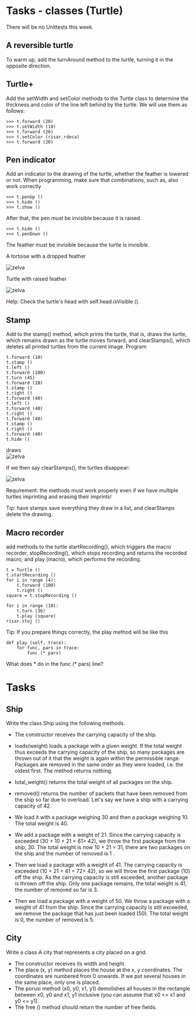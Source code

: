# Tasks - classes (Turtle)
There will be no Unittests this week.

## A reversible turtle
To warm up, add the turnAround method to the turtle, turning it in the opposite direction.

## Turtle+
Add the setWidth and setColor methods to the Turtle class to determine the thickness and color of the line left behind by the turtle. We will use them as follows:
```
>>> t.forward (20)
>>> t.setWidth (10)
>>> t.forward (20)
>>> t.setColor (risar.rdeca)
>>> t.forward (20)
```
## Pen indicator
Add an indicator to the drawing of the turtle, whether the feather is lowered or not. When programming, make sure that combinations, such as, also work correctly
```
>>> t.penUp ()
>>> t.hide ()
>>> t.show ()
```
After that, the pen must be invisible because it is raised.
```
>>> t.hide ()
>>> t.penDown ()
```
The feather must be invisible because the turtle is invisible.

A tortoise with a dropped feather

<img src="https://ucilnica.fri.uni-lj.si/file.php/166/vaje/zelva/zelva-pero.png" 
alt="zelva"  />

Turtle with raised feather

<img src="https://ucilnica.fri.uni-lj.si/file.php/166/vaje/zelva/zelva-ne-pero.png" 
alt="zelva" />

Help: Check the turtle's head with self.head.isVisible ().

## Stamp
Add to the stamp() method, which prints the turtle, that is, draws the turtle, which remains drawn as the turtle moves forward, and clearStamps(), which deletes all printed turtles from the current image. Program
```
t.forward (10)
t.stamp ()
t.left ()
t.forward (100)
t.turn (45)
t.forward (20)
t.stamp ()
t.right ()
t.forward (40)
t.left ()
t.forward (40)
t.right ()
t.forward (40)
t.stamp ()
t.right ()
t.forward (40)
t.hide ()
```
draws  
<img src="https://ucilnica.fri.uni-lj.si/file.php/166/zelva/stamps.gif" 
alt="zelva" />

If we then say clearStamps(), the turtles disappear:

<img src="https://ucilnica.fri.uni-lj.si/file.php/166/zelva/stamps-ni-zelv.gif" 
alt="zelva" />

Requirement: the methods must work properly even if we have multiple turtles imprinting and erasing their imprints!

Tip: have stamps save everything they draw in a list, and clearStamps delete the drawing.

## Macro recorder
add methods to the turtle startRecording(), which triggers the macro recorder, stopRecording(), which stops recording and returns the recorded macro, and play (macro), which performs the recording.
```
t = Turtle ()
t.startRecording ()
for i in range (4):
    t.forward (100)
    t.right ()
square = t.stopRecording ()

for i in range (10):
    t.turn (36)
    t.play (square)
risar.stoj ()
```
Tip: If you prepare things correctly, the play method will be like this
```
def play (self, trace):
    for func, pars in trace:
        func (* pars)
```
What does * do in the func (* pars) line?

# Tasks
## Ship
Write the class Ship using the following methods.

- The constructor receives the carrying capacity of the ship.
- loads(weight) loads a package with a given weight. If the total weight thus exceeds the carrying capacity of the ship, so many packages are thrown out of it that the weight is again within the permissible range. Packages are removed in the same order as they were loaded, i.e. the oldest first. The method returns nothing.
- total_weight() returns the total weight of all packages on the ship.
- removed() returns the number of packets that have been removed from the ship so far due to overload.
Let's say we have a ship with a carrying capacity of 42.

- We load it with a package weighing 30 and then a package weighing 10. The total weight is 40.
- We add a package with a weight of 21. Since the carrying capacity is exceeded (30 + 10 + 21 = 61> 42), we throw the first package from the ship, 30. The total weight is now 10 + 21 = 31, there are two packages on the ship and the number of removed is 1 .
- Then we load a package with a weight of 41. The carrying capacity is exceeded (10 + 21 + 41 = 72> 42), so we will throw the first package (10) off the ship. As the carrying capacity is still exceeded, another package is thrown off the ship. Only one package remains, the total weight is 41, the number of removed so far is 3.
- Then we load a package with a weight of 50. We throw a package with a weight of 41 from the ship. Since the carrying capacity is still exceeded, we remove the package that has just been loaded (50). The total weight is 0, the number of removed is 5.

## City
Write a class A city that represents a city placed on a grid.

- The constructor receives its width and height.
- The place (x, y) method places the house at the x, y coordinates. The coordinates are numbered from 0 onwards. If we put several houses in the same place, only one is placed.
- The porusi method (x0, y0, x1, y1) demolishes all houses in the rectangle between x0, y0 and x1, y1 inclusive (you can assume that x0 <= x1 and y0 <= y1).
- The free () method should return the number of free fields.
